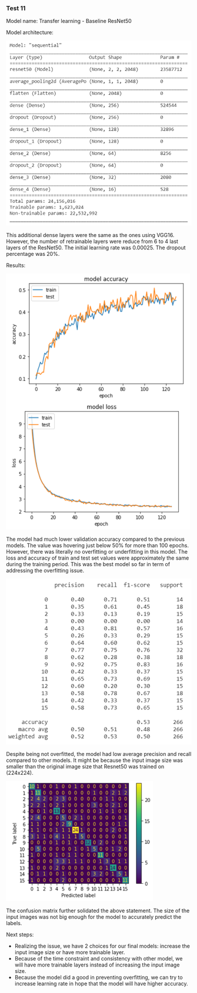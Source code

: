 
<h3> Test 11 </h3>

Model name: Transfer learning - Baseline ResNet50 

Model architecture:

![archi](/Documentations/Sam%20Journal/Images/Test_11_Archi.png)

This additional dense layers were the same as the ones using VGG16. However, the number of retrainable layers were reduce from 6 to 4 last layers of the ResNet50. The initial learning rate was 0.00025. The dropout percentage was 20%.

Results:

![graph](/Documentations/Sam%20Journal/Images/Test_11_Graph.png)

The model had much lower validation accuracy compared to the previous models. The value was hovering just below 50% for more than 100 epochs. However, there was literally no overfitting or underfitting in this model. The loss and accuracy of train and test set values were approximately the same during the training period. This was the best model so far in term of addressing the overfitting issue.

![metrics](/Documentations/Sam%20Journal/Images/Test_11_Metrics.png)

Despite being not overfitted, the model had low average precision and recall compared to other models. It might be because the input image size was smaller than the original image size that Resnet50 was trained on (224x224).

![confusion](/Documentations/Sam%20Journal/Images/Test_11_Confusion_Matrix.png)

The confusion matrix further solidated the above statement. The size of the input images was not big enough for the model to accurately predict the labels.

Next steps:
- Realizing the issue, we have 2 choices for our final models: increase the input image size or have more trainable layer.
- Because of the time constraint and consistency with other model, we will have more trainable layers instead of increasing the input image size.
- Because the model did a good in preventing overfitting, we can try to increase learning rate in hope that the model will have higher accuracy.